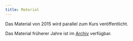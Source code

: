 ```yaml
---
title: Material
---
```


Das Material von 2015 wird parallel zum Kurs veröffentlicht.

Das Material früherer Jahre ist im [Archiv](archive.html) verfügbar.
